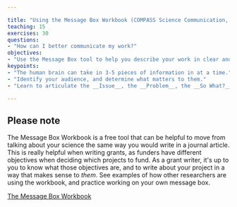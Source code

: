 ```yaml
---

title: "Using the Message Box Workbook (COMPASS Science Communication, Inc. (2017)"
teaching: 15
exercises: 30
questions:
- "How can I better communicate my work?"
objectives:
- "Use the Message Box tool to help you describe your work in clear and concise points that are most relevant to your chosen audience."
keypoints:
- "The human brain can take in 3-5 pieces of information in at a time."
- "Identify your audience, and determine what matters to them."
- "Learn to articulate the __Issue__, the __Problem__, the __So What?__, __Solutions__, and __Benefits__ in your work."

---
```


## Please note

The Message Box Workbook is a free tool that can be helpful to move from talking about your science the same way you would write in a journal article. This is really helpful when writing grants, as funders have different objectives when deciding which projects to fund. As a grant writer, it's up to you to know what those objectives are, and to write about your project in a way that makes sense to _them_. See examples of how other researchers are using the workbook, and practice working on your own message box.

[The Message Box Workbook](https://www.compassscicomm.org/leadership-development/the-message-box/)
